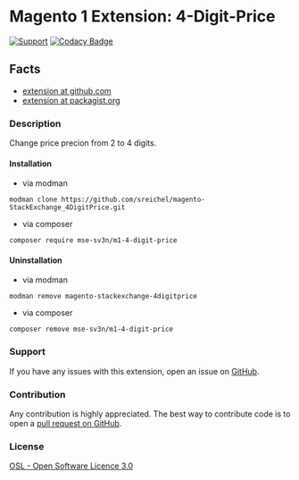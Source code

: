 # Magento 1 Extension: 4-Digit-Price

[![Support](https://img.shields.io/badge/paypal-donate-lightblue.svg?logo=paypal)](https://www.paypal.me/sv3n1)
[![Codacy Badge](https://api.codacy.com/project/badge/Grade/10a1f174e98042d69beaf081f9ad1d55)](https://www.codacy.com/app/sreichel/magento-StackExchange_4DigitPrice?utm_source=github.com&amp;utm_medium=referral&amp;utm_content=sreichel/magento-StackExchange_4DigitPrice&amp;utm_campaign=Badge_Grade)

## Facts
- [extension at github.com](https://github.com/sreichel/magento-StackExchange_4DigitPrice)
- [extension at packagist.org](https://packagist.org/packages/mse-sv3n/m1-4-digit-price)

### Description

Change price precion from 2 to 4 digits.

#### Installation
- via modman
```
modman clone https://github.com/sreichel/magento-StackExchange_4DigitPrice.git
```
- via composer
```
composer require mse-sv3n/m1-4-digit-price
```

#### Uninstallation
- via modman
```
modman remove magento-stackexchange-4digitprice
```
- via composer
```
composer remove mse-sv3n/m1-4-digit-price
```

### Support
If you have any issues with this extension, open an issue on [GitHub](https://github.com/sreichel/magento-StackExchange_4DigitPrice/issues).

### Contribution
Any contribution is highly appreciated. The best way to contribute code is to open a [pull request on GitHub](https://help.github.com/articles/using-pull-requests).

### License
[OSL - Open Software Licence 3.0](http://opensource.org/licenses/osl-3.0.php)
